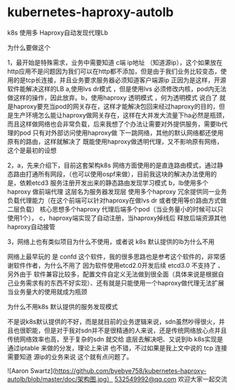 # kubernetes-haproxy-autolb
k8s 使用多  Haproxy自动发现代理Lb


为什么要做这个

1，最开始是特殊需求，业务中需要知道  c端  ip地址 （知道源ip），这个如果放在http应用不是问题因为我们可以在http都不添加，但是由于我们业务比较变态，使用的是tcp长连接，并且业务要求服务器必须知道客户端源ip
正因为是这样，开源软件能解决这样的LB a,使用lvs dr模式 ，但是使用lvs 必须修改内核，pod内无法做这样的操作，因此放弃。b，使用haproxy 透明模式 ，何为透明模式 说白了 就是haproxy要充当pod的网关存在，这样才能解决包回来经过haproxy的目的，但是生产环境怎么能让haproxy做网关存在，这样在大并发大流量下ha必然是瓶颈，而且这样做网络也会非常负载，后来我想了个办法让需要对外提供服务，需要lb代理的pod  只有对外部访问使用haproxy做  下一跳网络，其他的默认网络都还使用原有的路由，这样就解决了 既能使用haproxy做透明代理，又不影响原有网络，这个是最初的设想 


2，a，先来介绍下，目前这套架构k8s 网络方面使用的是直连路由模式，通过静态路由打通所有网段，（也可以使用ospf来做），目前我这块的解决办法使用的是，依赖etcd3 服务注册开发出来的静态路由发现学习模式
b，lb使用多个haproxy 做前端代理 这层名为服务器发现层 使用多个haproxy 冗余提供同一业务负载代理能力（在这个前端可以针对haproxy在做lvs dr 或者使用等价路由方式做二层负载） 核心思想多个haproxy  代理后端多个pod（当业务量小的时候可以只使用1个），
c，haproxy端实现了自动注册，当haproxy掉线后 释放后端资源其他haproxy自动接管

3，网络上也有类似项目为什么不使用，或者说 k8s 默认提供的lb为什么不用

网络上最早玩的 是 confd 这个软件，我的很多思路也是参考这个软件的，非常感谢软件作者，为什么不用了 因为软件使用etcd2.0开发后续 etcd3.0 不支持了 、另外由于 软件兼容比较多，配置文件自定义无法做到很全面（具体来说是根据自己业务需求有的东西不好实现）、还有就是只能使用一个haproxy做代理无法扩展 当业务量大的使用就成为瓶颈



为什么不用k8s 默认提供的服务发现模式

不是说k8s默认提供的不好，而是就目前的业务逻辑来说，sdn虽然吵得很火，并且也很职能，但是对于我对sdn并不是很精通的人来说，还是传统网络放心点并且传统网络效率也高，至于复杂的sdn 就交给 底层去解决吧、又说到lb  k8s实现是通过iptable 来做的分发，理论上来讲 也不错，不过如果是我上文中说的  tcp 连接需要知道  源ip的业务来说 这个就有点问题了。



![Aaron Swartz](https://github.com/byebye758/kubernetes-haproxy-autolb/blob/master/doc/架构图.jpg）
532549992@qq.com  欢迎大家一起交流